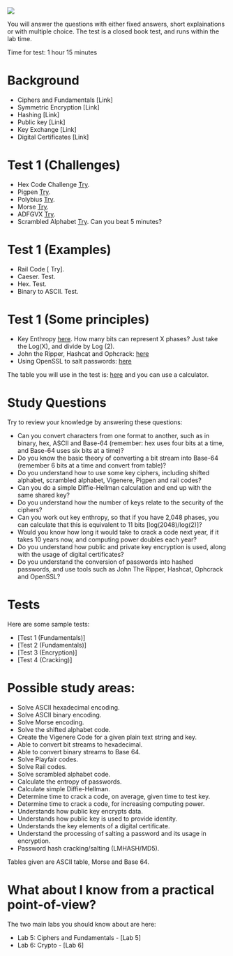 <img src="https://github.com/billbuchanan/csn09112/blob/master/zadditional/top_csn09112.png"/>

You will answer the questions with either fixed answers, short explainations or with multiple choice. The test is a closed book test, and  runs within the lab time.

Time for test: 1 hour 15 minutes 

# Background

* Ciphers and Fundamentals [Link]
* Symmetric Encryption [Link]
* Hashing [Link]
* Public key [Link]
* Key Exchange [Link]
* Digital Certificates [Link]

# Test 1 (Challenges)

* Hex Code Challenge [Try](https://asecuritysite.com/Challenges/hex).
* Pigpen [Try](https://asecuritysite.com/Challenges/pigpen).
* Polybius [Try](https://asecuritysite.com/Challenges/polybius).
* Morse [Try](https://asecuritysite.com/Challenges/morse).
* ADFGVX [Try](https://asecuritysite.com/Challenges/dx).
* Scrambled Alphabet [Try](https://asecuritysite.com/Challenges/scramb). Can you beat 5 minutes?

# Test 1 (Examples)

* Rail Code [ Try].
* Caeser. Test.
* Hex. Test.
* Binary to ASCII. Test. 

# Test 1 (Some principles)

* Key Enthropy [here](https://asecuritysite.com/encryption/en). How many bits can represent X phases? Just take the Log(X), and divide by Log (2).
* John the Ripper, Hashcat and Ophcrack: [here](http://youtu.be/Xvbk2nSzEPk?t=14m17s)
* Using OpenSSL to salt passwords: [here](http://youtu.be/Xvbk2nSzEPk?t=4m58s)

The table you will use in the test is: [here](https://asecuritysite.com/public/test_table.pdf) and you can use a calculator.

# Study Questions

Try to review your knowledge by answering these questions:

* Can you convert characters from one format to another, such as in binary, hex, ASCII and Base-64 (remember: hex uses four bits at a time, and Base-64 uses six bits at a time)?
* Do you know the basic theory of converting a bit stream into Base-64 (remember 6 bits at a time and convert from table)?
* Do you understand how to use some key ciphers, including shifted alphabet, scrambled alphabet, Vigenere, Pigpen and rail codes?
* Can you do a simple Diffie-Hellman calculation and end up with the same shared key?
* Do you understand how the number of keys relate to the security of the ciphers?
* Can you work out key enthropy, so that if you have 2,048 phases, you can calculate that this is equivalent to 11 bits [log(2048)/log(2)]?
* Would you know how long it would take to crack a code next year, if it takes 10 years now, and computing power doubles each year?
* Do you understand how public and private key encryption is used, along with the usage of digital certificates?
* Do you understand the conversion of passwords into hashed passwords, and use tools such as John The Ripper, Hashcat, Ophcrack and OpenSSL?

# Tests

Here are some sample tests:

* [Test 1 (Fundamentals)]
* [Test 2 (Fundamentals)]
* [Test 3 (Encryption)]
* [Test 4 (Cracking)]

# Possible study areas:

* Solve ASCII hexadecimal encoding.
* Solve ASCII binary encoding.
* Solve Morse encoding.
* Solve the shifted alphabet code.
* Create the Vigenere Code for a given plain text string and key.
* Able to convert bit streams to hexadecimal.
* Able to convert binary streams to Base 64.
* Solve Playfair codes.
* Solve Rail codes.
* Solve scrambled alphabet code.
* Calculate the entropy of passwords.
* Calculate simple Diffie-Hellman.
* Determine time to crack a code, on average, given time to test key.
* Determine time to crack a code, for increasing computing power.
* Understands how public key encrypts data.
* Understands how public key is used to provide identity.
* Understands the key elements of a digital certificate.
* Understand the processing of salting a password and its usage in encryption.
* Password hash cracking/salting (LMHASH/MD5).

Tables given are ASCII table, Morse and Base 64.

# What about I know from a practical point-of-view?

The two main labs you should know about are here:

* Lab 5: Ciphers and Fundamentals - [Lab 5]
* Lab 6: Crypto - [Lab 6]

